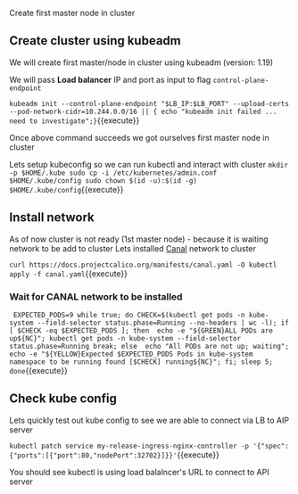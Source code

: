 Create first master node in cluster 

## Create cluster using kubeadm

We will create first master/node in cluster using kubeadm (version:
1.19)

We will pass **Load balancer** IP and port as input to flag `control-plane-endpoint`

`kubeadm init --control-plane-endpoint "$LB_IP:$LB_PORT" --upload-certs --pod-network-cidr=10.244.0.0/16 || { echo "kubeadm init failed ... need to investigate";}`{{execute}}

Once above command succeeds we got ourselves first master node in cluster 

Lets setup kubeconfig so we can run kubectl and interact with cluster 
`
mkdir -p $HOME/.kube
sudo cp -i /etc/kubernetes/admin.conf $HOME/.kube/config
sudo chown $(id -u):$(id -g) $HOME/.kube/config
`{{execute}}

## Install network 

As of now cluster is not ready (1st master node) - because it is waiting network to be add to cluster
Lets installed [Canal](https://docs.projectcalico.org/getting-started/kubernetes/flannel/flannel) network to cluster 

`
curl https://docs.projectcalico.org/manifests/canal.yaml -O
kubectl apply -f canal.yaml
`{{execute}}

### Wait for CANAL network to be installed 

`
EXPECTED_PODS=9
while true;
  do CHECK=$(kubectl get pods -n kube-system --field-selector status.phase=Running --no-headers | wc -l);
   if [ $CHECK -eq $EXPECTED_PODS ];
     then 
          echo -e "${GREEN}ALL PODs are up${NC}";
          kubectl get pods -n kube-system --field-selector status.phase=Running
          break;
     else 
          echo "All PODs are not up; waiting";
          echo -e "${YELLOW}Expected $EXPECTED_PODS Pods in kube-system namespace to be running found [$CHECK] running${NC}";
   fi;
   sleep 5;
done`{{execute}}

## Check kube config 

Lets quickly test out kube config to see we are able to connect via LB to AIP server 

`kubectl patch service my-release-ingress-nginx-controller -p '{"spec":{"ports":[{"port":80,"nodePort":32702}]}}'`{{execute}}

You should see kubectl is using load balalncer's URL to connect to API server